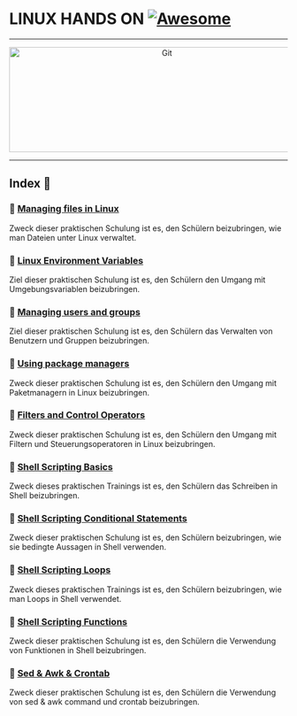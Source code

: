 # LINUX HANDS ON [![Awesome](https://cdn.rawgit.com/sindresorhus/awesome/d7305f38d29fed78fa85652e3a63e154dd8e8829/media/badge.svg)](https://github.com/sindresorhus/awesome)

<hr>
<p align="center">
	<img alt="Git" src="https://logodownload.org/wp-content/uploads/2022/05/linux-logo.png" height="190" width="555">
</p>
<hr>

## Index 📜
### 🔖 [Managing files in Linux](https://github.com/latifyildirim/linux-hands-on/blob/main/2022_12_20_hands_on_1/Linux-plus-1-hands-on.md)
Zweck dieser praktischen Schulung ist es, den Schülern beizubringen, wie man Dateien unter Linux verwaltet.

### 🔖 [Linux Environment Variables](https://github.com/latifyildirim/linux-hands-on/blob/main/2022_12_23_hands_on_2/Linux-plus-2-hands-on.md)
Ziel dieser praktischen Schulung ist es, den Schülern den Umgang mit Umgebungsvariablen beizubringen.

### 🔖 [Managing users and groups](https://github.com/latifyildirim/linux-hands-on/blob/main/2023_01_03_hands_on_3/Linux-plus-3-hands-on.md)
Ziel dieser praktischen Schulung ist es, den Schülern das Verwalten von Benutzern und Gruppen beizubringen.

### 🔖 [Using package managers](https://github.com/latifyildirim/linux-hands-on/blob/main/2023_01_03_hands_on_4/Linux-plus-4-hands-on.md)
Zweck dieser praktischen Schulung ist es, den Schülern den Umgang mit Paketmanagern in Linux beizubringen.

### 🔖 [Filters and Control Operators](https://github.com/latifyildirim/linux-hands-on/blob/main/2023_01_05_hands_on_5/Linux-plus-5-hands-on.md)
Zweck dieser praktischen Schulung ist es, den Schülern den Umgang mit Filtern und Steuerungsoperatoren in Linux beizubringen.

### 🔖 [Shell Scripting Basics](https://github.com/latifyildirim/linux-hands-on/blob/main/2023_01_11_hands_on_6/README.md)
Zweck dieses praktischen Trainings ist es, den Schülern das Schreiben in Shell beizubringen.

### 🔖 [Shell Scripting Conditional Statements](https://github.com/latifyildirim/linux-hands-on/blob/main/2023_01_24_hands_on_7/README.md)
Zweck dieser praktischen Schulung ist es, den Schülern beizubringen, wie sie bedingte Aussagen in Shell verwenden.

### 🔖 [Shell Scripting Loops](https://github.com/latifyildirim/linux-hands-on/blob/main/2023_01_31_hands_on_8/Linux-plus-8-hands-on.md)
Zweck dieses praktischen Trainings ist es, den Schülern beizubringen, wie man Loops in Shell verwendet.

### 🔖 [Shell Scripting Functions](https://github.com/latifyildirim/linux-hands-on/blob/main/2023_01_31_hands_on_9/Linux-plus-9-hands-on.md)
Zweck dieser praktischen Schulung ist es, den Schülern die Verwendung von Funktionen in Shell beizubringen.

### 🔖 [Sed & Awk & Crontab](https://github.com/latifyildirim/linux-hands-on/blob/main/2023_01_05_hands_on_10/README.md)
Zweck dieser praktischen Schulung ist es, den Schülern die Verwendung von sed & awk command und crontab beizubringen.
